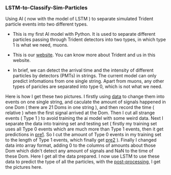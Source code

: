 ### LSTM-to-Classify-Sim-Particles

Using AI ( now with the model of LSTM ) to separate simulated Trident particle events into two different types.

- This is my first AI model with Python. It is used to separate different particles passing through Trident detectors into two types, in which type 1 is what we need, muons.
- This is our [website](https://trident.sjtu.edu.cn/en). You can know more about Trident and us in this website.

- In brief, we can detect the arrival time and the intensity of different particles by detectors (PMTs) in strings. The current model can only predict infomations from one single string. Apart from muons, any other types of paricles are separated into type 0, which is not what we need.

Here is how I get these two pictures. I firstly using [data](https://github.com/wlhwl/siMu_atm/blob/topic_1string_reco_BDT/detector_sim/ana_string/reco_one_string/data/mc_event.parquet) to change them into events on one single string, and caculate the amount of signals happened in one Dom ( there are 21 Doms in one string ), and then record the time ( relative ) when the first signal arrived at the Dom. Then I cut all strange events ( Type 1 ) to avoid training the ai model with some weird data. Next I separate the data into training set and testing set ( firstly my training set uses all Type 0 events which are much more than Type 1 events, then it get predictions in [pre1](https://github.com/xplon/LSTM-to-Classify-Sim-Particles/blob/main/pic/pre1.png). So I cut the amount of Type 0 events in my training set to the length of Type 1 events, which finally get [pre2](https://github.com/xplon/LSTM-to-Classify-Sim-Particles/blob/main/pic/pre1.png) ). Finally I changed data into array format, adding 0 to the columns of amounts about those Dom which didn't detect any amount of signals and NaN to the time of these Dom. 
Here I get all the data prepared. I now use LSTM to use these data to predict the type of all the particles, with the [post-processing](https://github.com/xplon/LSTM-to-Classify-Sim-Particles/blob/main/analyze_type1.py), I get the pictures here.
